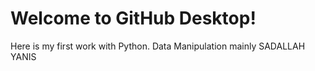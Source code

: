 # Welcome to GitHub Desktop!
Here is my first work with Python. Data Manipulation mainly 
SADALLAH YANIS 
